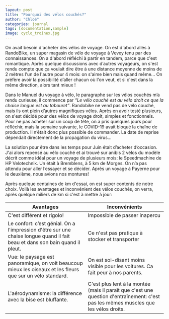 ```yaml
---
layout: post
title: "Pourquoi des vélos couchés?"
author: "Chloé"
categories: journal
tags: [documentation,sample]
image: cyclo_troinex.jpg
---
```

On avait besoin d'acheter des vélos de voyage. On est d'abord allés à RandoBike, un super magasin de vélo de voyage à Vevey tenu par des connaissances. On a d'abord réfléchi à partir en tandem, parce que c'est romantique. Après quelque discussions avec d’autres voyageurs, on s'est rendu compte que ça voulait dire être à une distance moyenne de moins de 2 mètres l'un de l'autre pour 4 mois: on s'aime bien mais quand même... On préfère avoir la possibilité d’aller chacun où l'on veut, et si c'est dans la même direction, alors tant mieux ! 

Dans le Manuel du voyage à vélo, le paragraphe sur les vélos couchés m’a rendu curieuse, il commence par *“Le vélo couché est au vélo droit ce que la chaise longue est au tabouret”*. Randobike ne vend pas de vélo couché, mais ils ont plein d’autres magnifiques vélos. Après en avoir testé plusieurs, on s'est décidé pour des vélos de voyage droit, simples et fonctionnels. Pour ne pas acheter sur un coup de tête, on a pris quelques jours pour réfléchir, mais la semaine suivante, le COVID-19 avait bloqué la chaîne de production. Il n’était donc plus possible de commander. La date de reprise dépendait directement de la propagation du virus...

La solution pour être dans les temps pour Juin était d’acheter d’occasion. J'ai alors repensé au vélo couché et ai trouvé sur anibis 2 vélos du modèle décrit comme idéal pour un voyage de plusieurs mois: le Speedmachine de HP Velotechnik. Un était à Bremblens, à 5 km de Morges. On n’a pas attendu pour aller l’essayer et se décider. Après un voyage à Payerne pour le deuxième, nous avions nos montures!

Après quelque centaines de km d'essai, on est super contents de notre choix.
Voilà les avantages et inconvénient des vélos couchés, on verra, après quelque miliers de km si c'est à mettre à jour:

| Avantages  | Inconvénients  |
|---|---|
| C'est différent et rigolo!  | Impossible de passer inapercu  |
| Le confort: c’est génial. On a l'impression d'être sur une chaise longue quand il fait beau et dans son bain quand il pleut.  | Ce n'est pas pratique à stocker et transporter  |
|Vue: le paysage est panoramique, on voit beaucoup mieux les oiseaux et les fleurs que sur un vélo standard.   | On est soi-disant moins visible pour les voitures. Ca fait peur à nos parents.   |
| L'aérodynamisme: la différence avec la bise est bluffante.  |C'est plus lent à la montée (mais il paraît que c'est une question d'entraînement: c'est pas les mêmes muscles que les vélos droits.    |
